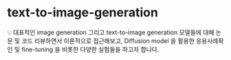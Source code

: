 # text-to-image-generation

:bulb: 대표적인 image generation 그리고 text-to-image generation 모델들에 대해 논문 및 코드 리뷰하면서 이론적으로 접근해보고, Diffusion model 을 활용한 응용사례확인 및 fine-tuning 을 비롯한 다양한 실험들을 하고자 합니다. 
